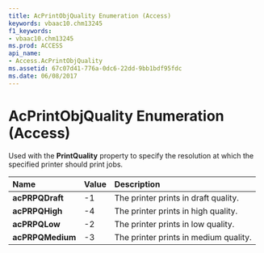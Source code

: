 ```yaml
---
title: AcPrintObjQuality Enumeration (Access)
keywords: vbaac10.chm13245
f1_keywords:
- vbaac10.chm13245
ms.prod: ACCESS
api_name:
- Access.AcPrintObjQuality
ms.assetid: 67c07d41-776a-0dc6-22dd-9bb1bdf95fdc
ms.date: 06/08/2017
---
```



# AcPrintObjQuality Enumeration (Access)

Used with the  **PrintQuality** property to specify the resolution at which the specified printer should print jobs.



|**Name**|**Value**|**Description**|
|:-----|:-----|:-----|
|**acPRPQDraft**|-1|The printer prints in draft quality.|
|**acPRPQHigh**|-4|The printer prints in high quality.|
|**acPRPQLow**|-2|The printer prints in low quality.|
|**acPRPQMedium**|-3|The printer prints in medium quality.|

